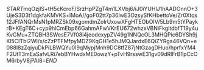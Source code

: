 $START$mqOzjIS+tH5cKcroF/SrzHpPZgT4m1LXVbj6/iJ0iYUHlJ1hAADOnnO+3UjeS3D3t1dgkfaKMVKS+lMoA//goF02tt7p36lwE3OzsySfKHbettoVe/Zr0Xtqs12JFfANQrMsN1pMRZSk09xgomdmZolrUxowXFgHTEObOIV/5Lb9m5tYPaykrB+KEgT6C+cyp9hlCmEbp66GahmAFwVKrEU672whzxVBNiFkgitdbfT19y4uKvGMu+ZTQBH3SWesE7Vf08i4jeodexypZV49g1NNQcOL3MHQPic6DYSh9jKl5CITbl2WI/x/cZzPTFMfpyMDZ9KqGH1e5hJMQJardxE6QiZYRga46VQn+e088l8zZqiyuDkPiLBWQYu0I9qMypjMnh9DC8tfZ87jNtGzagDHuo/hprfxYM4F2UtT3mEaSafvLRi7ebBYHwdxME0owzY+pTvH9rsswE31gv09dRlFrBTpCcOM6rbyV8jPAl8=$END$